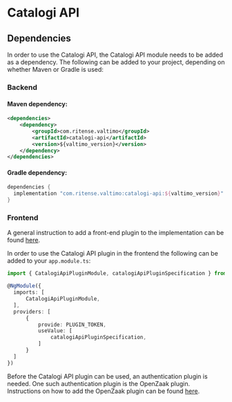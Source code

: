 # Catalogi API

## Dependencies

In order to use the Catalogi API, the Catalogi API module needs to be added as a dependency. The
following can be added to your project, depending on whether Maven or Gradle is used:

### Backend

#### Maven dependency:
```xml
<dependencies>
    <dependency>
        <groupId>com.ritense.valtimo</groupId>
        <artifactId>catalogi-api</artifactId>
        <version>${valtimo_version}</version>
    </dependency>
</dependencies>
```

#### Gradle dependency:
```groovy
dependencies {
  implementation "com.ritense.valtimo:catalogi-api:${valtimo_version}"
}
```

### Frontend

A general instruction to add a front-end plugin to the implementation can be
found [here](../core/plugin.md#adding-a-front-end-plugin-to-the-implementation).

In order to use the Catalogi API plugin in the frontend the following can be added to your `app.module.ts`:

```typescript
import { CatalogiApiPluginModule, catalogiApiPluginSpecification } from '@valtimo/plugin';

@NgModule({
  imports: [
      CatalogiApiPluginModule,
  ],
  providers: [
      {
          provide: PLUGIN_TOKEN,
          useValue: [
              catalogiApiPluginSpecification,
          ]
      }
  ]
})
```

Before the Catalogi API plugin can be used, an authentication plugin is needed. One such authentication plugin is the
OpenZaak plugin. Instructions on how to add the OpenZaak plugin can be
found [here](openzaak.md).
